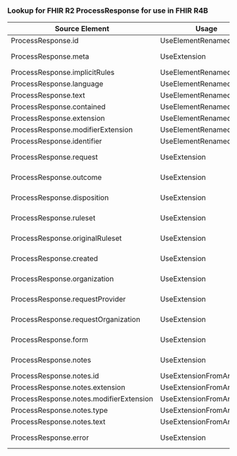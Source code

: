 ### Lookup for FHIR R2 ProcessResponse for use in FHIR R4B

| Source Element | Usage | Target |
| -------------- | ----- | ------ |
| ProcessResponse.id | UseElementRenamed | Task.id |
| ProcessResponse.meta | UseExtension | http://hl7.org/fhir/1.0/StructureDefinition/extension-ProcessResponse.meta |
| ProcessResponse.implicitRules | UseElementRenamed | Task.implicitRules |
| ProcessResponse.language | UseElementRenamed | Task.language |
| ProcessResponse.text | UseElementRenamed | Task.text |
| ProcessResponse.contained | UseElementRenamed | Task.contained |
| ProcessResponse.extension | UseElementRenamed | Task.extension |
| ProcessResponse.modifierExtension | UseElementRenamed | Task.modifierExtension |
| ProcessResponse.identifier | UseElementRenamed | Task.identifier |
| ProcessResponse.request | UseExtension | http://hl7.org/fhir/1.0/StructureDefinition/extension-ProcessResponse.request |
| ProcessResponse.outcome | UseExtension | http://hl7.org/fhir/1.0/StructureDefinition/extension-ProcessResponse.outcome |
| ProcessResponse.disposition | UseExtension | http://hl7.org/fhir/1.0/StructureDefinition/extension-ProcessResponse.disposition |
| ProcessResponse.ruleset | UseExtension | http://hl7.org/fhir/1.0/StructureDefinition/extension-ProcessResponse.ruleset |
| ProcessResponse.originalRuleset | UseExtension | http://hl7.org/fhir/1.0/StructureDefinition/extension-ProcessResponse.originalRuleset |
| ProcessResponse.created | UseExtension | http://hl7.org/fhir/1.0/StructureDefinition/extension-ProcessResponse.created |
| ProcessResponse.organization | UseExtension | http://hl7.org/fhir/1.0/StructureDefinition/extension-ProcessResponse.organization |
| ProcessResponse.requestProvider | UseExtension | http://hl7.org/fhir/1.0/StructureDefinition/extension-ProcessResponse.requestProvider |
| ProcessResponse.requestOrganization | UseExtension | http://hl7.org/fhir/1.0/StructureDefinition/extension-ProcessResponse.requestOrganization |
| ProcessResponse.form | UseExtension | http://hl7.org/fhir/1.0/StructureDefinition/extension-ProcessResponse.form |
| ProcessResponse.notes | UseExtension | http://hl7.org/fhir/1.0/StructureDefinition/extension-ProcessResponse.notes |
| ProcessResponse.notes.id | UseExtensionFromAncestor | - |
| ProcessResponse.notes.extension | UseExtensionFromAncestor | - |
| ProcessResponse.notes.modifierExtension | UseExtensionFromAncestor | - |
| ProcessResponse.notes.type | UseExtensionFromAncestor | - |
| ProcessResponse.notes.text | UseExtensionFromAncestor | - |
| ProcessResponse.error | UseExtension | http://hl7.org/fhir/1.0/StructureDefinition/extension-ProcessResponse.error |
